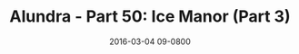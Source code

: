 ---
layout: entry.pug
title: "Alundra - Part 50: Ice Manor (Part 3)"
date: 2016-03-04 09-0800
publishDate: 2017-10-31 12:00:00 -0800
categories: playthroughs alundra
draft: true
---